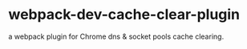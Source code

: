 # webpack-dev-cache-clear-plugin
a webpack plugin for Chrome dns &amp; socket pools cache clearing.
